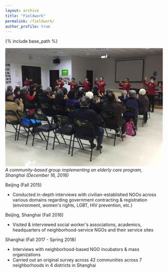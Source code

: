 ```yaml
---
layout: archive
title: "Fieldwork"
permalink: /fieldwork/
author_profile: true
---
```


{% include base_path %}

![](/images/fw1.jpg#center)
*A community-based group implementing an elderly care program, Shanghai (December 16, 2016)*

Beijing (Fall 2015)
- Conducted in-depth interviews with civilian-established NGOs across various domains regarding government contracting & registration (environment, women's rights, LGBT, HIV prevention, etc.)

Beijing, Shanghai (Fall 2016)
- Visited & interviewed social worker's associations, academics, headquarters of neighborhood-service NGOs and their service sites

Shanghai (Fall 2017 - Spring 2018)
- Interviews with neighborhood-based NGO incubators & mass organizations
- Carried out an original survey across 42 communities across 7 neighborhoods in 4 districts in Shanghai
